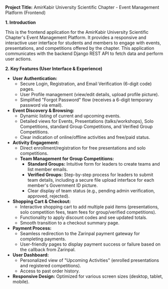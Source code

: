 **Project Title:** AmirKabir University Scientific Chapter - Event Management Platform (Frontend)

**1. Introduction**

This is the frontend application for the AmirKabir University Scientific Chapter's Event Management Platform. It provides a responsive and interactive user interface for students and members to engage with events, presentations, and competitions offered by the chapter. This application communicates with the backend Django REST API to fetch data and perform user actions.

**2. Key Features (User Interface & Experience)**

* **User Authentication:**
    * Secure Login, Registration, and Email Verification (6-digit code) pages.
    * User Profile management (view/edit details, upload profile picture).
    * Simplified "Forgot Password" flow (receives a 6-digit temporary password via email).
* **Event Discovery & Browsing:**
    * Dynamic listing of current and upcoming events.
    * Detailed views for Events, Presentations (talks/workshops), Solo Competitions, standard Group Competitions, and Verified Group Competitions.
    * Clear indication of online/offline activities and free/paid status.
* **Activity Engagement:**
    * Direct enrollment/registration for free presentations and solo competitions.
    * **Team Management for Group Competitions:**
        * **Standard Groups:** Intuitive form for leaders to create teams and list member emails.
        * **Verified Groups:** Step-by-step process for leaders to submit team details, including a secure file upload interface for each member's Government ID picture.
        * Clear display of team status (e.g., pending admin verification, approved, rejected).
* **Shopping Cart & Checkout:**
    * Interactive shopping cart to add multiple paid items (presentations, solo competition fees, team fees for group/verified competitions).
    * Functionality to apply discount codes and see updated totals.
    * Smooth transition to a checkout summary page.
* **Payment Process:**
    * Seamless redirection to the Zarinpal payment gateway for completing payments.
    * User-friendly pages to display payment success or failure based on the callback from Zarinpal.
* **User Dashboard:**
    * Personalized view of "Upcoming Activities" (enrolled presentations and registered competitions).
    * Access to past order history.
* **Responsive Design:** Optimized for various screen sizes (desktop, tablet, mobile).
